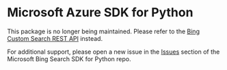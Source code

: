 # Microsoft Azure SDK for Python

This package is no longer being maintained. Please refer to the [Bing Custom Search REST API](https://learn.microsoft.com/en-us/bing/search-apis/bing-custom-search/quickstarts/rest/python) instead.

For additional support, please open a new issue in the [Issues](https://github.com/microsoft/bing-search-sdk-for-python/issues) section of the Microsoft Bing Search SDK for Python repo.
